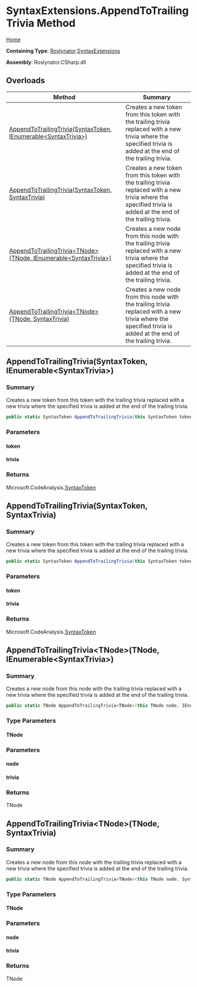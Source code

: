 <a name="_Top"></a>

# SyntaxExtensions\.AppendToTrailingTrivia Method

[Home](../../../README.md#_Top)

**Containing Type**: [Roslynator](../../README.md#_Top)\.[SyntaxExtensions](../README.md#_Top)

**Assembly**: Roslynator\.CSharp\.dll

## Overloads

| Method | Summary |
| ------ | ------- |
| [AppendToTrailingTrivia(SyntaxToken, IEnumerable\<SyntaxTrivia>)](../AppendToTrailingTrivia/README.md#Roslynator_SyntaxExtensions_AppendToTrailingTrivia_Microsoft_CodeAnalysis_SyntaxToken_System_Collections_Generic_IEnumerable_Microsoft_CodeAnalysis_SyntaxTrivia__) | Creates a new token from this token with the trailing trivia replaced with a new trivia where the specified trivia is added at the end of the trailing trivia\. |
| [AppendToTrailingTrivia(SyntaxToken, SyntaxTrivia)](../AppendToTrailingTrivia/README.md#Roslynator_SyntaxExtensions_AppendToTrailingTrivia_Microsoft_CodeAnalysis_SyntaxToken_Microsoft_CodeAnalysis_SyntaxTrivia_) | Creates a new token from this token with the trailing trivia replaced with a new trivia where the specified trivia is added at the end of the trailing trivia\. |
| [AppendToTrailingTrivia\<TNode>(TNode, IEnumerable\<SyntaxTrivia>)](#Roslynator_SyntaxExtensions_AppendToTrailingTrivia__1___0_System_Collections_Generic_IEnumerable_Microsoft_CodeAnalysis_SyntaxTrivia__) | Creates a new node from this node with the trailing trivia replaced with a new trivia where the specified trivia is added at the end of the trailing trivia\. |
| [AppendToTrailingTrivia\<TNode>(TNode, SyntaxTrivia)](#Roslynator_SyntaxExtensions_AppendToTrailingTrivia__1___0_Microsoft_CodeAnalysis_SyntaxTrivia_) | Creates a new node from this node with the trailing trivia replaced with a new trivia where the specified trivia is added at the end of the trailing trivia\. |

## AppendToTrailingTrivia\(SyntaxToken, IEnumerable\<SyntaxTrivia>\) <a name="Roslynator_SyntaxExtensions_AppendToTrailingTrivia_Microsoft_CodeAnalysis_SyntaxToken_System_Collections_Generic_IEnumerable_Microsoft_CodeAnalysis_SyntaxTrivia__"></a>

### Summary

Creates a new token from this token with the trailing trivia replaced with a new trivia where the specified trivia is added at the end of the trailing trivia\.

```csharp
public static SyntaxToken AppendToTrailingTrivia(this SyntaxToken token, IEnumerable<SyntaxTrivia> trivia)
```

### Parameters

#### token

#### trivia

### Returns

Microsoft\.CodeAnalysis\.[SyntaxToken](https://docs.microsoft.com/en-us/dotnet/api/microsoft.codeanalysis.syntaxtoken)

## AppendToTrailingTrivia\(SyntaxToken, SyntaxTrivia\) <a name="Roslynator_SyntaxExtensions_AppendToTrailingTrivia_Microsoft_CodeAnalysis_SyntaxToken_Microsoft_CodeAnalysis_SyntaxTrivia_"></a>

### Summary

Creates a new token from this token with the trailing trivia replaced with a new trivia where the specified trivia is added at the end of the trailing trivia\.

```csharp
public static SyntaxToken AppendToTrailingTrivia(this SyntaxToken token, SyntaxTrivia trivia)
```

### Parameters

#### token

#### trivia

### Returns

Microsoft\.CodeAnalysis\.[SyntaxToken](https://docs.microsoft.com/en-us/dotnet/api/microsoft.codeanalysis.syntaxtoken)

## AppendToTrailingTrivia\<TNode>\(TNode, IEnumerable\<SyntaxTrivia>\) <a name="Roslynator_SyntaxExtensions_AppendToTrailingTrivia__1___0_System_Collections_Generic_IEnumerable_Microsoft_CodeAnalysis_SyntaxTrivia__"></a>

### Summary

Creates a new node from this node with the trailing trivia replaced with a new trivia where the specified trivia is added at the end of the trailing trivia\.

```csharp
public static TNode AppendToTrailingTrivia<TNode>(this TNode node, IEnumerable<SyntaxTrivia> trivia) where TNode : Microsoft.CodeAnalysis.SyntaxNode
```

### Type Parameters

#### TNode

### Parameters

#### node

#### trivia

### Returns

TNode

## AppendToTrailingTrivia\<TNode>\(TNode, SyntaxTrivia\) <a name="Roslynator_SyntaxExtensions_AppendToTrailingTrivia__1___0_Microsoft_CodeAnalysis_SyntaxTrivia_"></a>

### Summary

Creates a new node from this node with the trailing trivia replaced with a new trivia where the specified trivia is added at the end of the trailing trivia\.

```csharp
public static TNode AppendToTrailingTrivia<TNode>(this TNode node, SyntaxTrivia trivia) where TNode : Microsoft.CodeAnalysis.SyntaxNode
```

### Type Parameters

#### TNode

### Parameters

#### node

#### trivia

### Returns

TNode


